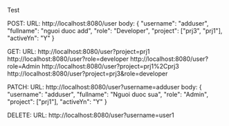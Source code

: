 Test

POST:
URL: http://localhost:8080/user
body:
{
"username": "adduser",
"fullname": "nguoi duoc add",
"role": "Developer",
"project": ["prj3", "prj1"],
"activeYn": "Y"
}

GET:
URL: http://localhost:8080/user?project=prj1
http://localhost:8080/user?role=developer
http://localhost:8080/user?role=Admin
http://localhost:8080/user?project=prj1%2Cprj3
http://localhost:8080/user?project=prj3&role=developer

PATCH:
URL: http://localhost:8080/user?username=adduser
body:
{
"username": "adduser",
"fullname": "Nguoi duoc sua",
"role": "Admin",
"project": ["prj1"],
"activeYn": "Y"
}

DELETE:
URL: http://localhost:8080/user?username=user1

